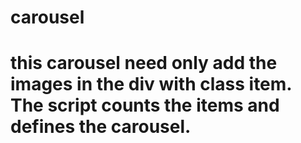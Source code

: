 # carousel

# this carousel need only add the images in the div with class item. The script counts the items and defines the carousel.
